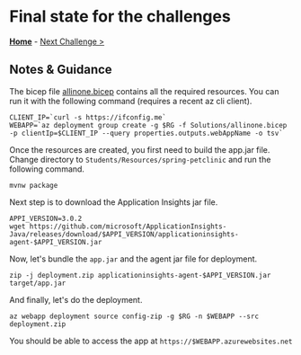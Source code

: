 # Final state for the challenges

**[Home](./README.md)** - [Next Challenge >](./solution-00.md)

## Notes & Guidance


The bicep file [allinone.bicep](./Solutions/allinone.bicep) contains all the required resources. You can run it with the following command (requires a recent az cli client).

```shell
CLIENT_IP=`curl -s https://ifconfig.me`
WEBAPP=`az deployment group create -g $RG -f Solutions/allinone.bicep -p clientIp=$CLIENT_IP --query properties.outputs.webAppName -o tsv`
```

Once the resources are created, you first need to build the app.jar file. Change directory to `Students/Resources/spring-petclinic` and run the following command.

```shell
mvnw package
```

Next step is to download the Application Insights jar file.

```shell
APPI_VERSION=3.0.2
wget https://github.com/microsoft/ApplicationInsights-Java/releases/download/$APPI_VERSION/applicationinsights-agent-$APPI_VERSION.jar
```

Now, let's bundle the `app.jar` and the agent jar file for deployment.

```shell
zip -j deployment.zip applicationinsights-agent-$APPI_VERSION.jar target/app.jar
```

And finally, let's do the deployment.

```shell
az webapp deployment source config-zip -g $RG -n $WEBAPP --src deployment.zip
```

You should be able to access the app at `https://$WEBAPP.azurewebsites.net`
